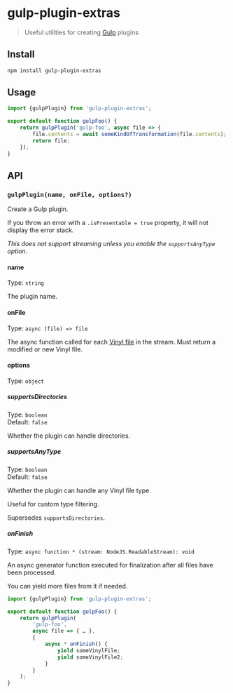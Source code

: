 # gulp-plugin-extras

> Useful utilities for creating [Gulp](https://github.com/gulpjs/gulp) plugins

## Install

```sh
npm install gulp-plugin-extras
```

## Usage

```js
import {gulpPlugin} from 'gulp-plugin-extras';

export default function gulpFoo() {
	return gulpPlugin('gulp-foo', async file => {
		file.contents = await someKindOfTransformation(file.contents);
		return file;
	});
}
```

## API

### `gulpPlugin(name, onFile, options?)`

Create a Gulp plugin.

If you throw an error with a `.isPresentable = true` property, it will not display the error stack.

*This does not support streaming unless you enable the `supportsAnyType` option.*

#### name

Type: `string`

The plugin name.

#### onFile

Type: `async (file) => file`

The async function called for each [Vinyl file](https://github.com/gulpjs/vinyl) in the stream. Must return a modified or new Vinyl file.

#### options

Type: `object`

##### supportsDirectories

Type: `boolean`\
Default: `false`

Whether the plugin can handle directories.

##### supportsAnyType

Type: `boolean`\
Default: `false`

Whether the plugin can handle any Vinyl file type.

Useful for custom type filtering.

Supersedes `supportsDirectories`.

##### onFinish

Type: `async function * (stream: NodeJS.ReadableStream): void`

An async generator function executed for finalization after all files have been processed.

You can yield more files from it if needed.

```js
import {gulpPlugin} from 'gulp-plugin-extras';

export default function gulpFoo() {
	return gulpPlugin(
		'gulp-foo',
		async file => { … },
		{
			async * onFinish() {
				yield someVinylFile;
				yield someVinylFile2;
			}
		}
	);
}
```
